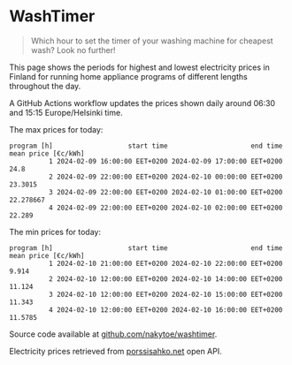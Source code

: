 
# WashTimer

> Which hour to set the timer of your washing machine for cheapest wash? Look no further!

This page shows the periods for highest and lowest electricity prices in Finland 
for running home appliance programs of different lengths throughout the day. 

A GitHub Actions workflow updates the prices shown daily around 06:30 and 15:15 Europe/Helsinki time.

The max prices for today:

	program [h]                   start time                     end time mean price [€c/kWh]
	          1 2024-02-09 16:00:00 EET+0200 2024-02-09 17:00:00 EET+0200                24.8
	          2 2024-02-09 22:00:00 EET+0200 2024-02-10 00:00:00 EET+0200             23.3015
	          3 2024-02-09 22:00:00 EET+0200 2024-02-10 01:00:00 EET+0200           22.278667
	          4 2024-02-09 22:00:00 EET+0200 2024-02-10 02:00:00 EET+0200              22.289

The min prices for today:

	program [h]                   start time                     end time mean price [€c/kWh]
	          1 2024-02-10 21:00:00 EET+0200 2024-02-10 22:00:00 EET+0200               9.914
	          2 2024-02-10 12:00:00 EET+0200 2024-02-10 14:00:00 EET+0200              11.124
	          3 2024-02-10 12:00:00 EET+0200 2024-02-10 15:00:00 EET+0200              11.343
	          4 2024-02-10 12:00:00 EET+0200 2024-02-10 16:00:00 EET+0200             11.5785


Source code available at [github.com/nakytoe/washtimer](https://github.com/nakytoe/washtimer).

Electricity prices retrieved from [porssisahko.net](https://porssisahko.net/api) open API.
